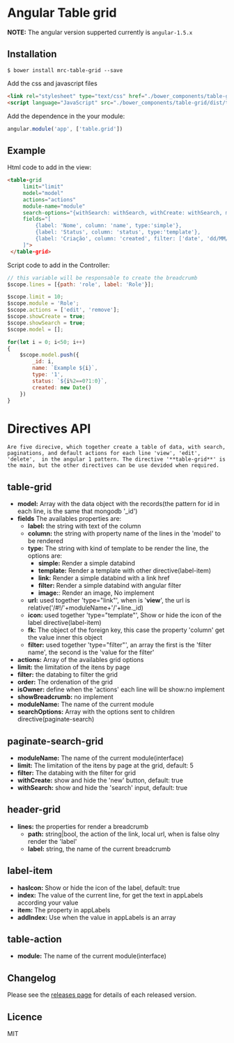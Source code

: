 # Angular Table grid

**NOTE:** The angular version supperted currently is `angular-1.5.x`
 
## Installation
````
$ bower install mrc-table-grid --save
````

Add the css and javascript files

```Html
<link rel="stylesheet" type="text/css" href="./bower_components/table-grid/dist/table-grid.css">
<script language="JavaScript" src="./bower_components/table-grid/dist/table-grid.js"></script>
```

Add the dependence in the your module:

```Javascript
angular.module('app', ['table.grid'])
```


## Example

Html code to add in the view:

```Html
<table-grid 
     limit="limit"
     model="model"
     actions="actions"
     module-name="module"
     search-options="{withSearch: withSearch, withCreate: withSearch, moduleName: module}"
     fields="[
         {label: 'Nome', column: 'name', type:'simple'},
         {label: 'Status', column: 'status', type:'template'}, 
         {label: 'Criação', column: 'created', filter: ['date', 'dd/MM/yyyy'], type:'filter'}, 
     ]">
 </table-grid>
```

Script code to add in the Controller:

```javascript
// this variable will be responsable to create the breadcrumb
$scope.lines = [{path: 'role', label: 'Role'}];

$scope.limit = 10;
$scope.module = 'Role';
$scope.actions = ['edit', 'remove'];
$scope.showCreate = true;
$scope.showSearch = true;
$scope.model = [];

for(let i = 0; i<50; i++)
{
    $scope.model.push({
        _id: i,
        name: `Example ${i}`,
        type: '1',
        status: `${i%2==0?1:0}`,
        created: new Date()
    })
}
```

# Directives API
    Are five direcive, which together create a table of data, with search, paginations, and default actions for each line 'view', 'edit', 'delete',  in the angular 1 pattern. The directive '**table-grid**' is the main, but the other directives can be use devided when required.
    
## table-grid

* **model:** Array with the data object with the records(the pattern for id in each line, is the same that mongodb '_id')
* **fields** The availables properties are:
  * **label:** the string with text of the column
  * **column:** the string with property name of the lines in the 'model' to be rendered
  * **type:** The string with kind of template to be render the line, the options are:
    * **simple:** Render a simple databind
    * **template:** Render a template with other directive(label-item)
    * **link:** Render a simple databind with a link href
    * **filter:** Render a simple databind with angular filter
    * **image:**: Render an image, No implement
  * **url:** used together 'type="link"', when is '**view**', the url is relative('/#!/'+moduleName+'/'+line._id)
  * **icon:** used together 'type="template"', Show or hide the icon of the label directive(label-item)
  * **fk:** The object of the foreign key, this case the property 'column' get the value inner this object
  * **filter:** used together 'type="filter"', an array the first is the 'filter name', the second is the 'value for the filter'
* **actions:** Array of the availables grid options
* **limit:** the limitation of the itens by page
* **filter:** the databing to filter the grid
* **order:** The ordenation of the grid
* **isOwner:** define when the 'actions' each line will be show:no implement
* **showBreadcrumb:** no implement
* **moduleName:** The name of the current module
* **searchOptions:** Array with the options sent to children directive(paginate-search)

## paginate-search-grid
* **moduleName:** The name of the current module(interface) 
* **limit:** The limitation of the itens by page at the grid, default: 5
* **filter:** The databing with the filter for grid 
* **withCreate:** show and hide the 'new' button, default: true
* **withSearch:** show and hide the 'search' input, default: true


## header-grid
* **lines:** the properties for render a breadcrumb
  * **path:** string|bool, the action of the link, local url, when is false olny render the 'label'
  * **label:** string, the name of the current breadcrumb
  
  
## label-item
* **hasIcon:** Show or hide the icon of the label, default: true
* **index:** The value of the current line, for get the text in appLabels according your value
* **item:** The property in appLabels
* **addIndex:** Use when the value in appLabels is an array

## table-action
* **module:** The name of the current module(interface)


## Changelog

Please see the [releases page](https://github.com/MRCardoso/table-grid/releases) for details
of each released version.

## Licence

MIT
